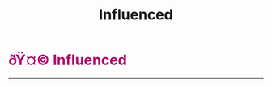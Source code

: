 ﻿---
lang: en-US
title: Influenced
prev:
next:
---

# <font color=#b0006a>ðŸ¤© <b>Influenced</b></font> <Badge text="Harmful" type="tip" vertical="middle"/>
---

